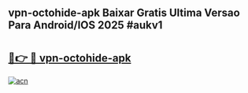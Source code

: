 ## vpn-octohide-apk Baixar Gratis Ultima Versao Para Android/IOS 2025 #aukv1

# <h2><a href="https://ainizakaria.my?title=vpn-octohide-apk&ref=20M">🔗👉 🔴 vpn-octohide-apk</a></h2>

[![acn](https://github.com/user-attachments/assets/0f9c940e-d8b0-45ae-aac7-cd30a18b3e1c)](https://ainizakaria.my?title=vpn-octohide-apk&ref=20M)

